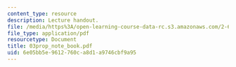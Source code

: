 ```yaml
---
content_type: resource
description: Lecture handout.
file: /media/https%3A/open-learning-course-data-rc.s3.amazonaws.com/2-611-marine-power-and-propulsion-fall-2006/6e05bb5e9612760ca8d1a9746cbf9a95_03prop_note_book.pdf
file_type: application/pdf
resourcetype: Document
title: 03prop_note_book.pdf
uid: 6e05bb5e-9612-760c-a8d1-a9746cbf9a95
---
```

